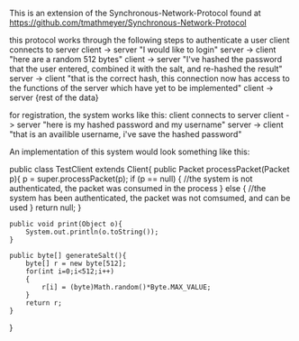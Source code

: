 This is an extension of the Synchronous-Network-Protocol found at https://github.com/tmathmeyer/Synchronous-Network-Protocol

this protocol works through the following steps to authenticate a user
client connects to server
client -> server "I would like to login"
server -> client "here are a random 512 bytes"
client -> server "I've hashed the password that the user entered, combined it with the salt, and re-hashed the result"
server -> client "that is the correct hash, this connection now has access to the functions of the server which have yet to be implemented"
client -> server {rest of the data}

for registration, the system works like this:
client connects to server
client -> server "here is my hashed password and my username"
server -> client "that is an availible username, i've save the hashed password"




An implementation of this system would look something like this:

public class TestClient extends Client{
	public Packet processPacket(Packet p){
		p = super.processPacket(p);
		if (p == null)
		{
			//the system is not authenticated, the packet was consumed in the process
		}
		else
		{
			//the system has been authenticated, the packet was not comsumed, and can be used
		}
		return null;
	}

	public void print(Object o){
		System.out.println(o.toString());
	}

	public byte[] generateSalt(){
		byte[] r = new byte[512];
		for(int i=0;i<512;i++)
		{
			r[i] = (byte)Math.random()*Byte.MAX_VALUE;
		}
		return r;
	}
}
